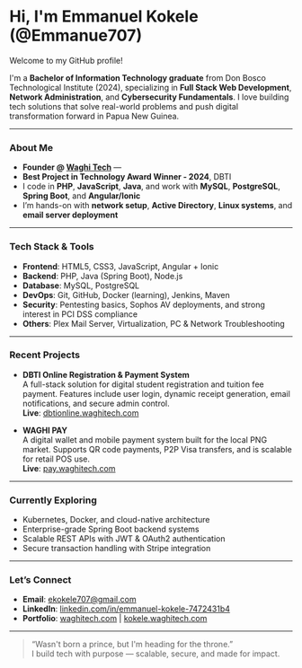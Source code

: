 # Hi, I'm Emmanuel Kokele (@Emmanue707)

Welcome to my GitHub profile!

I'm a **Bachelor of Information Technology graduate** from Don Bosco Technological Institute (2024), specializing in **Full Stack Web Development**, **Network Administration**, and **Cybersecurity Fundamentals**. I love building tech solutions that solve real-world problems and push digital transformation forward in Papua New Guinea.

---

### **About Me**
- **Founder @ [Waghi Tech](https://waghitech.com)** —
- **Best Project in Technology Award Winner - 2024**, DBTI
- I code in **PHP**, **JavaScript**, **Java**, and work with **MySQL**, **PostgreSQL**, **Spring Boot**, and **Angular/Ionic**
- I’m hands-on with **network setup**, **Active Directory**, **Linux systems**, and **email server deployment**

---

### **Tech Stack & Tools**
- **Frontend**: HTML5, CSS3, JavaScript, Angular + Ionic
- **Backend**: PHP, Java (Spring Boot), Node.js
- **Database**: MySQL, PostgreSQL
- **DevOps**: Git, GitHub, Docker (learning), Jenkins, Maven
- **Security**: Pentesting basics, Sophos AV deployments, and strong interest in PCI DSS compliance
- **Others**: Plex Mail Server, Virtualization, PC & Network Troubleshooting

---

### **Recent Projects**
- **DBTI Online Registration & Payment System**  
  A full-stack solution for digital student registration and tuition fee payment. Features include user login, dynamic receipt generation, email notifications, and secure admin control.  
  **Live**: [dbtionline.waghitech.com](https://dbtionline.waghitech.com)

- **WAGHI PAY**  
  A digital wallet and mobile payment system built for the local PNG market. Supports QR code payments, P2P Visa transfers, and is scalable for retail POS use.  
  **Live**: [pay.waghitech.com](https://pay.waghitech.com)

---

### **Currently Exploring**
- Kubernetes, Docker, and cloud-native architecture  
- Enterprise-grade Spring Boot backend systems  
- Scalable REST APIs with JWT & OAuth2 authentication  
- Secure transaction handling with Stripe integration

---

### **Let’s Connect**
- **Email**: ekokele707@gmail.com  
- **LinkedIn**: [linkedin.com/in/emmanuel-kokele-7472431b4](https://linkedin.com/in/emmanuel-kokele-7472431b4)  
- **Portfolio**: [waghitech.com](https://waghitech.com) | [kokele.waghitech.com](https://kokele.waghitech.com)

---

> “Wasn't born a prince, but I'm heading for the throne.”  
> I build tech with purpose — scalable, secure, and made for impact.